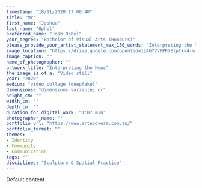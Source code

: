 ```yaml
---
timestamp: "18/11/2020 17:00:40"
title: "Mr"
first_name: "Joshua"
last_name: "Ophel"
preferred_name: "Josh Ophel"
your_degree: "Bachelor of Visual Arts (Honours)"
please_provide_your_artist_statement_max_150_words: "Interpreting the News' considers the position of the Auslan interpreter communicating in the moment of crisis. Auslan has become increasingly visible as part of the interface to emergency. The interpreter acts as a conduit, delivering urgent messages."
image_location: "https://drive.google.com/open?id=1L46YVVFPR7ElpTxv4-mfOSNIpIuEGqEH"
image_caption: ""
name_of_photographer: ""
artwork_title: "Interpreting the News"
the_image_is_of_a: "Video still"
year: "2020"
medium: "video collage (deepfake)"
dimensions: "dimensions variable; or"
height_cm: ""
width_cm: ""
depth_cm: ""
duration_for_digital_work: "1:07 min"
photographer_name: ""
portfolio_url: "https://www.artepovera.com.au/"
portfolio_format: ""
themes:
- Identity
- Community
- Communication
tags: ""
disciplines: "Sculpture & Spatial Practice"
---
```


Default content